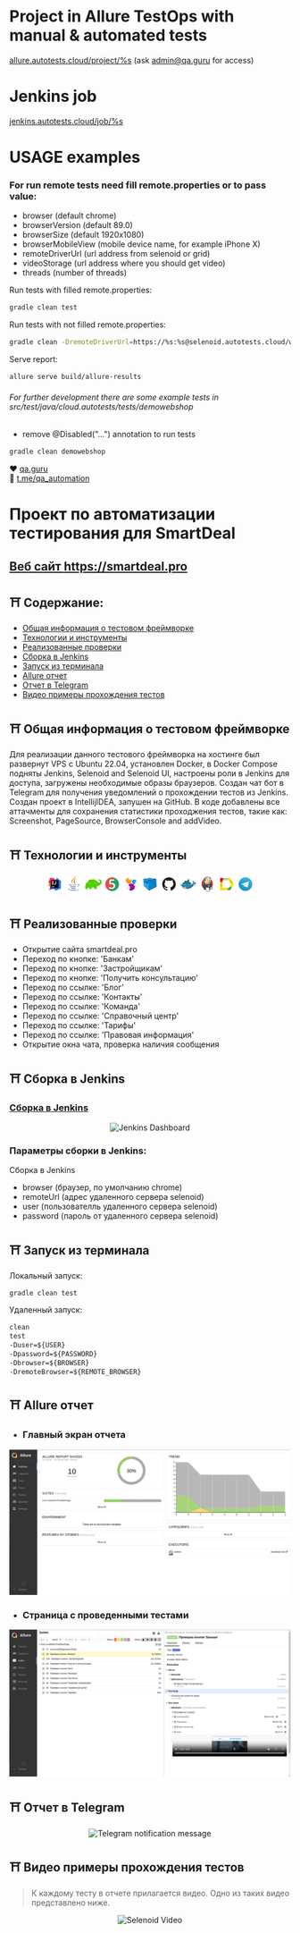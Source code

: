 # Project in Allure TestOps with manual & automated tests

<a target="_blank" href="https://allure.autotests.cloud/project/%s">allure.autotests.cloud/project/%s</a> (ask admin@qa.guru for access)

# Jenkins job
<a target="_blank" href="https://jenkins.autotests.cloud/job/%s">jenkins.autotests.cloud/job/%s</a>


# USAGE examples

### For run remote tests need fill remote.properties or to pass value:

* browser (default chrome)
* browserVersion (default 89.0)
* browserSize (default 1920x1080)
* browserMobileView (mobile device name, for example iPhone X)
* remoteDriverUrl (url address from selenoid or grid)
* videoStorage (url address where you should get video)
* threads (number of threads)


Run tests with filled remote.properties:
```bash
gradle clean test
```

Run tests with not filled remote.properties:
```bash
gradle clean -DremoteDriverUrl=https://%s:%s@selenoid.autotests.cloud/wd/hub/ -DvideoStorage=https://selenoid.autotests.cloud/video/ -Dthreads=1 test
```

Serve report:
```bash
allure serve build/allure-results
```


###### For further development there are some example tests in src/test/java/cloud.autotests/tests/demowebshop
* remove @Disabled("...") annotation to run tests
```bash
gradle clean demowebshop
```

:heart: <a target="_blank" href="https://qa.guru">qa.guru</a><br/>
:blue_heart: <a target="_blank" href="https://t.me/qa_automation">t.me/qa_automation</a>







# Проект по автоматизации тестирования для SmartDeal
## <a target="_blank" href="https://www.rshb.ru/">Веб сайт https://smartdeal.pro</a>

## :shinto_shrine: Содержание:

- <a href="#shinto_shrine-общая-информация-о-тестовом-фреймворке">Общая информация о тестовом фреймворке</a>
- <a href="#shinto_shrine-технологии-и-инструменты">Технологии и инструменты</a>
- <a href="#shinto_shrine-реализованные-проверки">Реализованные проверки</a>
- <a href="#shinto_shrine-сборка-в-Jenkins">Сборка в Jenkins</a>
- <a href="#shinto_shrine-запуск-из-терминала">Запуск из терминала</a>
- <a href="#shinto_shrine-allure-отчет">Allure отчет</a>
- <a href="#shinto_shrine-отчет-в-telegram">Отчет в Telegram</a>
- <a href="#shinto_shrine-видео-примеры-прохождения-тестов">Видео примеры прохождения тестов</a>

## :shinto_shrine: Общая информация о тестовом фреймворке
  Для реализации данного тестового фреймворка на хостинге был развернут VPS
с Ubuntu 22.04, установлен Docker, в Docker Compose подняты Jenkins, Selenoid
and Selenoid UI, настроены роли в Jenkins для доступа, загружены необходимые
образы браузеров. Создан чат бот в Telegram для получения уведомлений о
прохождении тестов из Jenkins. Создан проект в IntellijIDEA, запушен на GitHub.
В коде добавлены все аттачменты для сохранения статистики проходжения тестов,
такие как: Screenshot, PageSource, BrowserConsole and addVideo. 

## :shinto_shrine: Технологии и инструменты
<p align="center">
<img width="6%" title="IntelliJ IDEA" src="images/logo/IntelliJ_IDEA.svg">
<img width="6%" title="Java" src="images/logo/Java.svg">
<img width="6%" title="Gradle" src="images/logo/Gradle.png">
<img width="6%" title="JUnit5" src="images/logo/JUnit5.svg">
<img width="6%" title="Selenide" src="images/logo/Selenide.svg">
<img width="6%" title="Selenoid" src="images/logo/Selenoid.svg">
<img width="6%" title="GitHub" src="images/logo/GitHub.svg">
<img width="6%" title="GitHub" src="images/logo/Docker.svg">
<img width="6%" title="Jenkins" src="images/logo/Jenkins.svg">
<img width="6%" title="Allure Report" src="images/logo/Allure_Report.svg">
<img width="6%" title="Telegram" src="images/logo/Telegram.svg">
</p>

## :shinto_shrine: Реализованные проверки
- Открытие сайта smartdeal.pro
- Переход по кнопке: 'Банкам'
- Переход по кнопке: 'Застройщикам'
- Переход по кнопке: 'Получить консультацию'
- Переход по ссылке: 'Блог'
- Переход по ссылке: 'Контакты'
- Переход по ссылке: 'Команда'
- Переход по ссылке: 'Справочный центр'
- Переход по ссылке: 'Тарифы'
- Переход по ссылке: 'Правовая информация'
- Открытие окна чата, проверка наличия сообщения

## :shinto_shrine: Сборка в Jenkins
### <a target="_blank" href="http://62.113.108.218:8888/job/SmartDeal/18/allure/">Сборка в Jenkins</a>
<p align="center">
<img title="Jenkins Dashboard" src="images/screenshots/jenkins-dashboard.png">
</p>

### Параметры сборки в Jenkins:
Сборка в Jenkins

- browser (браузер, по умолчанию chrome)
- remoteUrl (адрес удаленного сервера selenoid)
- user (пользователль удаленного сервера selenoid)
- password (пароль от удаленного сервера selenoid)

## :shinto_shrine: Запуск из терминала
Локальный запуск:
```
gradle clean test
```

Удаленный запуск:
```
clean
test
-Duser=${USER}
-Dpassword=${PASSWORD}
-Dbrowser=${BROWSER}
-DremoteBrowser=${REMOTE_BROWSER}
```

## :shinto_shrine: Allure отчет
- ### Главный экран отчета
<p align="center">
<img title="Allure Overview Dashboard" src="images/screenshots/allure-main-page.png">
</p>

- ### Страница с проведенными тестами
<p align="center">
<img title="Allure Test Page" src="images/screenshots/allure-test-page.png">
</p>

## :shinto_shrine: Отчет в Telegram
<p align="center">
<img title="Telegram notification message" src="images/screenshots/telegram-notification.png">
</p>

## :shinto_shrine: Видео примеры прохождения тестов
> К каждому тесту в отчете прилагается видео. Одно из таких видео представлено ниже.
<p align="center">
  <img title="Selenoid Video" src="images/gif/test-run.gif">
</p>